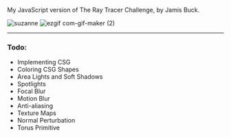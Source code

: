 My JavaScript version of The Ray Tracer Challenge, by Jamis Buck.

![suzanne](https://user-images.githubusercontent.com/6090596/201324979-dc5ca9dc-a460-41a1-bf58-0da4054a46a6.jpg)
![ezgif com-gif-maker (2)](https://user-images.githubusercontent.com/6090596/201357616-9cbcede6-d0b1-4e92-8f75-f5af8b97a287.gif)

___

### Todo:

  - Implementing CSG
  - Coloring CSG Shapes
  - Area Lights and Soft Shadows
  - Spotlights
  - Focal Blur
  - Motion Blur
  - Anti-aliasing
  - Texture Maps
  - Normal Perturbation
  - Torus Primitive
